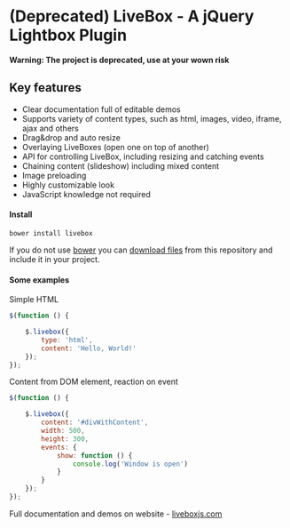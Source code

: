 # (Deprecated) LiveBox - A jQuery Lightbox Plugin

**Warning: The project is deprecated, use at your wown risk**

## Key features

- Clear documentation full of editable demos
- Supports variety of content types, such as html, images, video, iframe, ajax and others
- Drag&drop and auto resize
- Overlaying LiveBoxes (open one on top of another)
- API for controlling LiveBox, including resizing and catching events
- Chaining content (slideshow) including mixed content
- Image preloading
- Highly customizable look
- JavaScript knowledge not required

#### Install

    bower install livebox
    
If you do not use [bower](http://bower.io) you can [download files](https://github.com/jazzfog/LiveBox/archive/master.zip) from this repository and include it in your project.

#### Some examples

Simple HTML

```javascript
$(function () {

    $.livebox({
        type: 'html',
        content: 'Hello, World!'
    });
});
```

Content from DOM element, reaction on event

```javascript
$(function () {

    $.livebox({
        content: '#divWithContent',
        width: 500,
        height: 300,
        events: {
            show: function () {
                console.log('Window is open')
            }
        }
    });
});
```

Full documentation and demos on website - [liveboxjs.com](http://liveboxjs.com)
